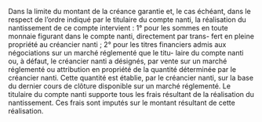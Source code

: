 Dans la limite du montant de la créance garantie et, le cas échéant, dans le respect
de l’ordre indiqué par le titulaire du compte nanti, la réalisation du nantissement de ce compte
intervient :
1° pour les sommes en toute monnaie figurant dans le compte nanti, directement par trans-
fert en pleine propriété au créancier nanti ;
2° pour les titres financiers admis aux négociations sur un marché réglementé que le titu-
laire du compte nanti ou, à défaut, le créancier nanti a désignés, par vente sur un marché
réglementé ou attribution en propriété de la quantité déterminée par le créancier nanti.
Cette quantité est établie, par le créancier nanti, sur la base du dernier cours de clôture
disponible sur un marché réglementé.
Le titulaire du compte nanti supporte tous les frais résultant de la réalisation du nantissement.
Ces frais sont imputés sur le montant résultant de cette réalisation.